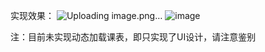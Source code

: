 实现效果：
![Uploading image.png…]()
![image](https://user-images.githubusercontent.com/81294772/147831837-fa799055-e833-4f17-9b60-27a7fb7d0976.png)

注：目前未实现动态加载课表，即只实现了UI设计，请注意鉴别
